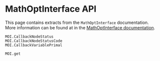 # MathOptInterface API

This page contains extracts from the `MathOptInterface` documentation. More
information can be found at in the [MathOptInterface documentation](https://jump.dev/MathOptInterface.jl/stable/).

```@docs
MOI.CallbackNodeStatus
MOI.CallbackNodeStatusCode
MOI.CallbackVariablePrimal

MOI.get
```
